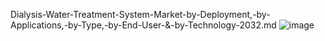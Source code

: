 Dialysis-Water-Treatment-System-Market-by-Deployment,-by-Applications,-by-Type,-by-End-User-&-by-Technology-2032.md
![image](https://github.com/user-attachments/assets/4d89b7b5-f451-468b-98d1-60e3cfc161e8)
